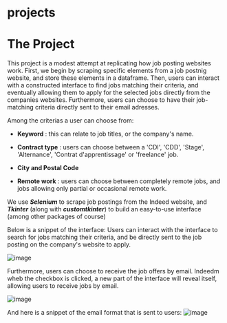 # projects
# The Project
This project is a modest attempt at replicating how job posting websites work. 
First, we begin by scraping specific elements from a job postnig website, and store these elements in a dataframe. Then, users can interact with a constructed interface to find jobs matching their criteria, and eventually allowing them to apply for the selected jobs directly from the companies websites. Furthermore, users can choose to have their job-matching criteria directly sent to their email adresses. 

Among the criterias a user can choose from:
- **Keyword** : this can relate to job titles, or the company's name.

- **Contract type** : users can choose between a 'CDI', 'CDD', 'Stage', 'Alternance', 'Contrat d'apprentissage' or 'freelance' job.

- **City and Postal Code** 

- **Remote work** : users can choose between completely remote jobs, and jobs allowing only partial or occasional remote work. 

We use ***Selenium*** to scrape job postings from the Indeed website, and ***Tkinter*** (along with ***customtkinter***) to build an easy-to-use interface (among other packages of course) 

Below is a snippet of the interface:
Users can interact with the interface to search for jobs matching their criteria, and be directly sent to the job posting on the company's website to apply.

![image](https://github.com/Ousow/projects/assets/157910867/e7b6557e-6de4-4200-8145-4f17b5f53c52)


Furthermore, users can choose to receive the job offers by email. Indeedm wheb the checkbox is clicked, a new part of the interface will reveal itself, allowing users to receive jobs by email.

![image](https://github.com/Ousow/projects/assets/157910867/79596531-6f8d-4f25-9589-e45a3156acc0)



And here is a snippet of the email format that is sent to users:
![image](https://github.com/Ousow/projects/assets/157910867/e926bef1-afaa-4b70-9c0c-7b6e0369c73d)
